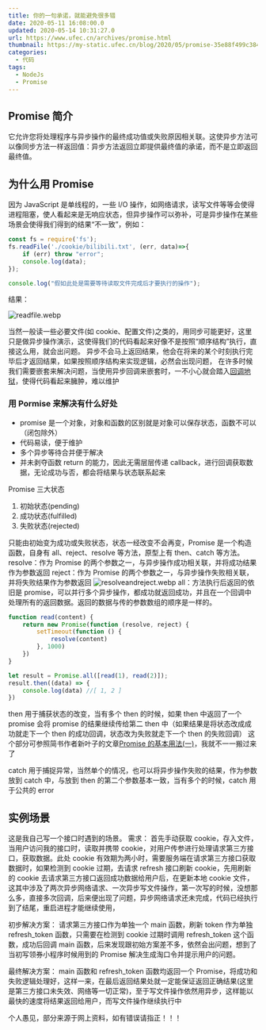 ```yaml
---
title: 你的一句承诺，就能避免很多错
date: 2020-05-11 16:08:00.0
updated: 2020-05-14 10:31:27.0
url: https://www.ufec.cn/archives/promise.html
thumbnail: https://my-static.ufec.cn/blog/2020/05/promise-35e88f499c384a2e9d777abbb48864e3.jfif
categories:
  - 代码
tags:
  - NodeJs
  - Promise
---
```


## Promise 简介

它允许您将处理程序与异步操作的最终成功值或失败原因相关联。这使异步方法可以像同步方法一样返回值：异步方法返回立即提供最终值的承诺，而不是立即返回最终值。

## 为什么用 Promise

因为 JavaScript 是单线程的，一些 I/O 操作，如网络请求，读写文件等等会使得进程阻塞，使人看起来是无响应状态，但异步操作可以弥补，可是异步操作在某些场景会使得我们得到的结果“不一致”，例如：

```JavaScript
const fs = require('fs');
fs.readFile('./cookie/bilibili.txt', (err, data)=>{
    if (err) throw "error";
    console.log(data);
});

console.log("假如此处是需要等待读取文件完成后才要执行的操作");
```

结果：

![readfile.webp](https://my-static.ufec.cn/blog/2020/05/readfile-4718c7726aab47759c2c1c42626f8c41.webp)

当然一般读一些必要文件(如 cookie、配置文件)之类的，用同步可能更好，这里只是做异步操作演示，这使得我们的代码看起来好像不是按照“顺序结构”执行，直接这么用，就会出问题。
异步不会马上返回结果，他会在将来的某个时刻执行完毕后才返回结果，如果按照顺序结构来实现逻辑，必然会出现问题，
在许多时候我们需要嵌套来解决问题，当使用异步回调来嵌套时，一不小心就会踏入[回调地狱](http://callbackhell.com/)，使得代码看起来臃肿，难以维护

### 用 Pormise 来解决有什么好处

- promise 是一个对象，对象和函数的区别就是对象可以保存状态，函数不可以（闭包除外）
- 代码易读，便于维护
- 多个异步等待合并便于解决
- 并未剥夺函数 return 的能力，因此无需层层传递 callback，进行回调获取数据，无论成功与否，都会将结果与状态联系起来

Promise 三大状态

1. 初始状态(pending)
2. 成功状态(fulfilled)
3. 失败状态(rejected)

只能由初始变为成功或失败状态，状态一经改变不会再变，Promise 是一个构造函数，自身有 all、reject、resolve 等方法，原型上有 then、catch 等方法。
resolve：作为 Promise 的两个参数之一，与异步操作成功相关联，并将成功结果作为参数返回
reject：作为 Promise 的两个参数之一，与异步操作失败相关联，并将失败结果作为参数返回
![resolveandreject.webp](https://my-static.ufec.cn/blog/2020/05/resolveandreject-ed87d2438a614f488d96ac4b682bfded.webp)
all：方法执行后返回的依旧是 promise，可以并行多个异步操作，都成功就返回成功，并且在一个回调中处理所有的返回数据。返回的数据与传的参数数组的顺序是一样的。

```JavaScript
function read(content) {
    return new Promise(function (resolve, reject) {
        setTimeout(function () {
            resolve(content)
        }, 1000)
    })
}

let result = Promise.all([read(1), read(2)]);
result.then((data) => {
    console.log(data) //[ 1, 2 ]
})
```

then 用于捕获状态的改变，当有多个 then 的时候，如果 then 中返回了一个 promise 会将 promise 的结果继续传给第二 then 中（如果结果是将状态改成成功就走下一个 then 的成功回调，状态改为失败就走下一个 then 的失败回调）
这个部分可参照简书作者新叶子的文章[Promise 的基本用法(一)](https://www.jianshu.com/p/3023a9372e5f)，我就不一一搬过来了

catch 用于捕捉异常，当然单个的情况，也可以将异步操作失败的结果，作为参数放到 catch 中，与放到 then 的第二个参数基本一致，当有多个的时候，catch 用于公共的 error

## 实例场景

这是我自己写一个接口时遇到的场景。
需求：
首先手动获取 cookie，存入文件，当用户访问我的接口时，读取并携带 cookie，对用户传参进行处理请求第三方接口，获取数据。此处 cookie 有效期为两小时，需要服务端在请求第三方接口获取数据时，如果检测到 cookie 过期，去请求 refresh 接口刷新 cookie，先用刷新的 cookie 去请求第三方接口返回成功数据给用户后，在更新本地 cookie 文件，
这其中涉及了两次异步网络请求、一次异步写文件操作，第一次写的时候，没想那么多，直接多次回调，后来便出现了问题，异步网络请求还未完成，代码已经执行到了结尾，重启进程才能继续使用，

初步解决方案：
请求第三方接口作为单独一个 main 函数，刷新 token 作为单独 refresh_token 函数，只需要在检测到 cookie 过期时调用 refresh_token 这个函数，成功后回调 main 函数，后来发现跟初始方案差不多，依然会出问题，想到了当初写领券小程序时候用到的 Promise 解决生成淘口令并提示用户的问题。

最终解决方案：
main 函数和 refresh_token 函数均返回一个 Promise，将成功和失败逻辑处理好，这样一来，在最后返回结果处就一定能保证返回正确结果(这里是第三方接口未失效、网络等一切正常)，至于写文件操作依然用异步，这样能以最快的速度将结果返回给用户，而写文件操作继续执行中

个人愚见，部分来源于网上资料，如有错误请指正！！！
